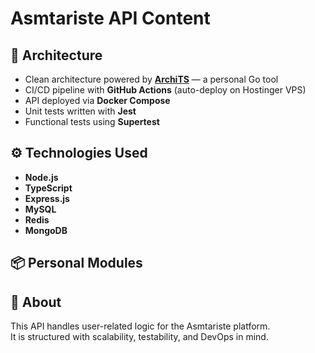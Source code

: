 # Asmtariste API Content

## 🧱 Architecture

- Clean architecture powered by **[ArchiTS](https://github.com/thomas-bressel/-CLI--ArchiTS)** — a personal Go tool
- CI/CD pipeline with **GitHub Actions** (auto-deploy on Hostinger VPS)
- API deployed via **Docker Compose**
- Unit tests written with **Jest**
- Functional tests using **Supertest**

## ⚙️ Technologies Used

- **Node.js**
- **TypeScript**
- **Express.js**
- **MySQL**
- **Redis**
- **MongoDB**

## 📦 Personal Modules



## 🚀 About

This API handles user-related logic for the Asmtariste platform.  
It is structured with scalability, testability, and DevOps in mind.


